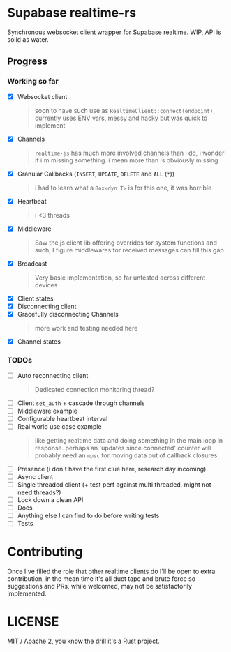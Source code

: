 # Supabase realtime-rs

Synchronous websocket client wrapper for Supabase realtime. WIP, API is solid as water.

## Progress

### Working so far

 - [x] Websocket client
   > soon to have such use as `RealtimeClient::connect(endpoint)`, currently uses ENV vars, messy and hacky but was quick to implement 
 - [x] Channels
   >`realtime-js` has much more involved channels than i do, i wonder if i'm missing something. i mean more than is obviously missing
 - [x] Granular Callbacks (`INSERT`, `UPDATE`, `DELETE` and `ALL` (`*`))
   > i had to learn what a `Box<dyn T>` is for this one, it was horrible
 - [x] Heartbeat
   > i <3 threads
- [x] Middleware
  > Saw the js client lib offering overrides for system functions and such, I figure middlewares for received messages can fill this gap
- [x] Broadcast
  > Very basic implementation, so far untested across different devices
- [x] Client states
- [x] Disconnecting client
- [x] Gracefully disconnecting Channels
  > more work and testing needed here
- [x] Channel states

### TODOs

- [ ] Auto reconnecting client
  > Dedicated connection monitoring thread?
- [ ] Client `set_auth` + cascade through channels
- [ ] Middleware example
- [ ] Configurable heartbeat interval
- [ ] Real world use case example
  > like getting realtime data and doing something in the main loop in response. perhaps an 'updates since connected' counter
  > will probably need an `mpsc` for moving data out of callback closures
- [ ] Presence (i don't have the first clue here, research day incoming)
- [ ] Async client
- [ ] Single threaded client (+ test perf against multi threaded, might not need threads?)
- [ ] Lock down a clean API
- [ ] Docs
- [ ] Anything else I can find to do before writing tests
- [ ] Tests

# Contributing

Once I've filled the role that other realtime clients do I'll be open to extra contribution, in the mean time it's all duct tape and brute force so suggestions and PRs, while welcomed, may not be satisfactorily implemented.

# LICENSE

MIT / Apache 2, you know the drill it's a Rust project.
